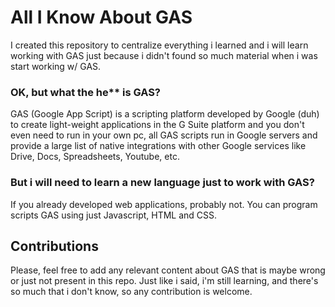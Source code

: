 # All I Know About GAS

I created this repository to centralize everything i learned and i will learn working with GAS just because i didn't found so much material when i was start working w/ GAS.

### OK, but what the he** is GAS?

GAS (Google App Script) is a scripting platform developed by Google (duh) to create light-weight applications in the G Suite platform and you don't even need to run in your own pc, all GAS scripts run in Google servers and provide a large list of native integrations with other Google services like Drive, Docs, Spreadsheets, Youtube, etc.

### But i will need to learn a new language just to work with GAS?

If you already developed web applications, probably not. You can program scripts GAS using just Javascript, HTML and CSS.


## Contributions

Please, feel free to add any relevant content about GAS that is maybe wrong or just not present in this repo. Just like i said, i'm still learning, and there's so much that i don't know, so any contribution is welcome.


